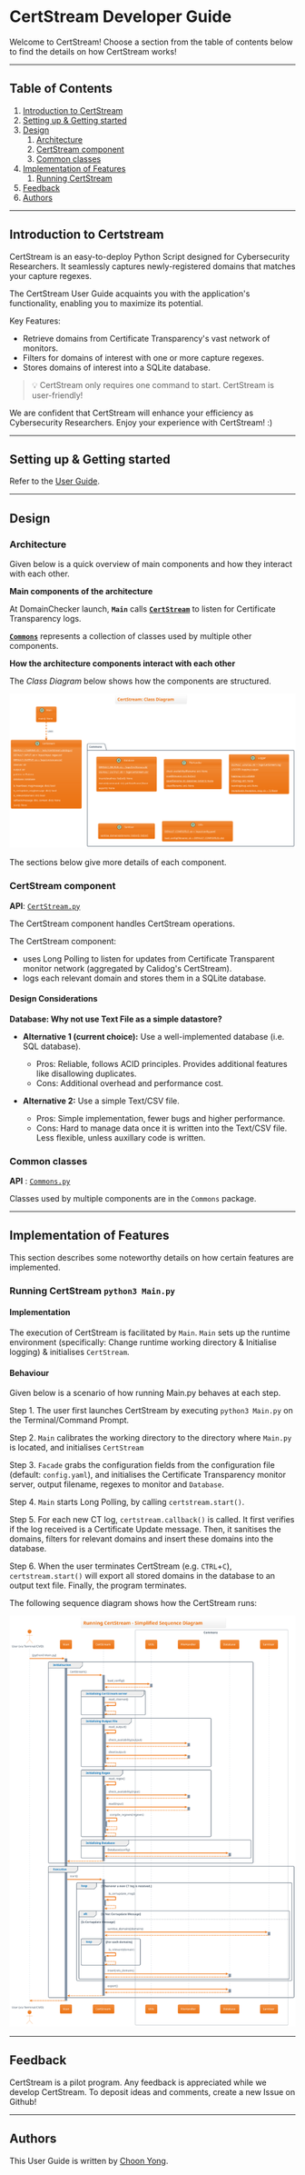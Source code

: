 # CertStream Developer Guide

Welcome to CertStream! Choose a section from the table of contents below to find the details on how CertStream works!

--------------------------------------------------------------------------------------------------------------------

## Table of Contents

1. [Introduction to CertStream](#introduction-to-certstream)
2. [Setting up & Getting started](#setting-up--getting-started)
3. [Design](#design)
    1. [Architecture](#architecture)
    2. [CertStream component](#certstream-component)
    3. [Common classes](#common-classes)
4. [Implementation of Features](#implementation-of-features)
    1. [Running CertStream](#running-certstream-python3-mainpy)
5. [Feedback](#feedback)
6. [Authors](#authors)

--------------------------------------------------------------------------------------------------------------------

## **Introduction to Certstream**

CertStream is an easy-to-deploy Python Script designed for Cybersecurity Researchers. It seamlessly captures newly-registered domains that matches your capture regexes.

The CertStream User Guide acquaints you with the application's functionality, enabling you to maximize its potential.

Key Features:

* Retrieve domains from Certificate Transparency's vast network of monitors.
* Filters for domains of interest with one or more capture regexes.
* Stores domains of interest into a SQLite database.

> 💡 CertStream only requires one command to start. CertStream is user-friendly!

We are confident that CertStream will enhance your efficiency as Cybersecurity Researchers. Enjoy your experience with CertStream! :)

--------------------------------------------------------------------------------------------------------------------

## **Setting up & Getting started**

Refer to the [User Guide](../README.md).

--------------------------------------------------------------------------------------------------------------------

## **Design**

### Architecture

Given below is a quick overview of main components and how they interact with each other.

**Main components of the architecture**

At DomainChecker launch, **`Main`** calls [**`CertStream`**](#logic-component) to listen for Certificate Transparency logs.

[**`Commons`**](#common-classes) represents a collection of classes used by multiple other components.

**How the architecture components interact with each other**

The *Class Diagram* below shows how the components are structured.

<img src="images/ClassDiag.svg"/>

<!---
@startuml
!theme aws-orange

title CertStream: Class Diagram

class Main {
  main(): None
}

class CertStream {
  <u>DEFAULT_CTSERVER: str = 'wss://certstream.calidog.io'</u>
  <u>DEFAULT_INPUT: str = 'input/input_regex.txt'</u>
  <u>DEFAULT_OUTPUT: str = 'logs/certstream.txt'</u>
  ctserver: str
  output: str
  pattern: re.Pattern
  database: Database
  
  is_heartbeat_msg(message: dict): bool
  is_certupdate_msg(message: dict): bool
  is_relevant(domain: str): bool
  callback(message: dict, context: dict): None
  start(): None
}

package Commons {
  class Database {
    <u>DEFAULT_DB_FILE: str = 'logs/CertStream.db'</u>
    <u>DEFAULT_OUTPUT: str = 'logs/CertStream.csv'</u>
    insert(datalines: list[str]): None
    execute(command: str): pd.DataFrame|None
    export(): None
  } 
  class FileHandler {
    <u>check_availability(filename: str): None</u>
    <u>read(filename: str): list[str]</u>
    <u>save(filename: str, datalines: list[str]): None</u>
    <u>clear(filename: str): None</u>
  }
  class Logger {
    <u>DEFAULT_LOGFILE: str = 'logs/CertStream.log'</u>
    <u>LOGGER: logging.Logger</u>
    
    <u>log(msg: str): callable</u>
    <u>info(msg: str): None</u>
    <u>warning(msg: str): None</u>
    <u>exception(e: Exception, msg: str = ''): None</u>
  }
  class Sanitiser {
    <u>sanitise_domains(domains: list[str]): list[str]</u>
  }
  class Utils {
    <u>DEFAULT_CONFIGFILE: str = 'input/config.yaml'</u>
    <u>load_config(filename: str = DEFAULT_CONFIGFILE): dict</u>
  }
}

Main .down.> CertStream: uses
CertStream .right[hidden].> Commons

@enduml
-->

The sections below give more details of each component.

### CertStream component

**API**: [`CertStream.py`](../src/CertStream.py)

The CertStream component handles CertStream operations. 

The CertStream component:

* uses Long Polling to listen for updates from Certificate Transparent monitor network (aggregated by Calidog's CertStream).
* logs each relevant domain and stores them in a SQLite database.


#### Design Considerations

**Database: Why not use Text File as a simple datastore?**

* **Alternative 1 (current choice):** Use a well-implemented database (i.e. SQL database).
    * Pros: Reliable, follows ACID principles. Provides additional features like disallowing duplicates. 
    * Cons: Additional overhead and performance cost.

* **Alternative 2:** Use a simple Text/CSV file.
    * Pros: Simple implementation, fewer bugs and higher performance.
    * Cons: Hard to manage data once it is written into the Text/CSV file. Less flexible, unless auxillary code is written.

### Common classes

**API** : [`Commons.py`](../src/Commons.py)

Classes used by multiple components are in the `Commons` package.

--------------------------------------------------------------------------------------------------------------------

## **Implementation of Features**

This section describes some noteworthy details on how certain features are implemented.

### Running CertStream `python3 Main.py`

#### Implementation

The execution of CertStream is facilitated by `Main`. `Main` sets up the runtime environment (specifically: Change runtime working directory & Initialise logging) & initialises `CertStream`.

#### Behaviour

Given below is a scenario of how running Main.py behaves at each step.

Step 1. The user first launches CertStream by executing `python3 Main.py` on the Terminal/Command Prompt.

Step 2. `Main` calibrates the working directory to the directory where `Main.py` is located, and initialises `CertStream`

Step 3. `Facade` grabs the configuration fields from the configuration file (default: `config.yaml`), and initialises the Certificate Transparency monitor server, output filename, regexes to monitor and `Database`.

Step 4. `Main` starts Long Polling, by calling `certstream.start()`.

Step 5. For each new CT log, `certstream.callback()` is called. It first verifies if the log received is a Certificate Update message. Then, it sanitises the domains, filters for relevant domains and insert these domains into the database.

Step 6. When the user terminates CertStream (e.g. `CTRL`+`C`), `certstream.start()` will export all stored domains in the database to an output text file. Finally, the program terminates.

The following sequence diagram shows how the CertStream runs:

![RunningDomainCheckerSeqDiag](images/RunningSeqDiag.svg)

<!---
@startuml
!theme aws-orange

skin rose

title "Running CertStream - Simplified Sequence Diagram"

actor "User (via Terminal/CMD)" as User
participant Main
participant CertStream
box Commons
participant Utils
participant FileHandler
participant Database
participant Sanitiser
end box

User -> Main++: [python3 Main.py]

group Initialisation
Main -> CertStream++: CertStream()
CertStream -> Utils++: load_config()
return
group Initialising CertStream server
CertStream -> CertStream++: read_ctserver()
return
end group
group Initialising Output File
CertStream -> CertStream++: read_output()
CertStream -> FileHandler++: check_availability(output)
return
CertStream -> FileHandler++: clear(output)
return
return
end group
group Initialising Regex
CertStream -> CertStream++: read_regex()
CertStream -> FileHandler++: check_availability(input)
return
CertStream -> FileHandler++: read(input)
return
CertStream -> CertStream++: compile_regexes(regexes)
return
return
end group
group Initialising Database
CertStream -> Database++: Database(config)
return
end group
return
end group

group Execution
Main -> CertStream++: start()
loop Whenever a new CT log is received.
CertStream -> CertStream++: is_certupdate_msg()
return
alt Is Not Certupdate Message
else Is Certupdate Message
CertStream -> Sanitiser++: sanitise_domains(domains)
return
loop For each domains
CertStream -> CertStream++: is_relevant(domain)
return
end
CertStream -> Database++: insert(relv_domains)
return
end loop
end group
CertStream -> Database++: export()
return
return
end group
return

@enduml
-->

--------------------------------------------------------------------------------------------------------------------

## Feedback
CertStream is a pilot program. Any feedback is appreciated while we develop CertStream. To deposit ideas and comments, create a new Issue on Github!

--------------------------------------------------------------------------------------------------------------------

## Authors

This User Guide is written by [Choon Yong](https://github.com/choonyongchan).